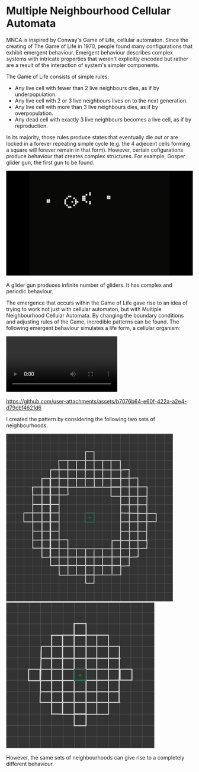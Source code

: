 # Multiple Neighbourhood Cellular Automata
MNCA is inspired by Conway's Game of Life, cellular automaton. Since the creating of The Game of Life in 1970, people found 
many configurations that exhibit emergent behaviour. Emergent behaviour describes complex systems with intricate properties that weren't explicitly encoded but rather are a result of the interaction of system's simpler components. 

The Game of Life consists of simple rules:
* Any live cell with fewer than 2 live neighbours dies, as if by underpopulation.
* Any live cell with 2 or 3 live neighbours lives on to the next generation.
* Any live cell with more than 3 live neighbours dies, as if by overpopulation.
* Any dead cell with exactly 3 live neighbours becomes a live cell, as if by reproduction.

In its majority, those rules produce states that eventually die out or are locked in a forever repeating simple cycle (e.g. the 4 adjecent cells forming a square will forever remain in that form). However, certain cofigurations produce behaviour that creates complex structures. For example, Gosper glider gun, the first gun to be found. 

![Gosper Glider Gun](VisualFiles/Glider_gun.gif)

A glider gun produces infinite number of gliders. It has complex and periodic behaviour. 

The emergence that occurs within the Game of Life gave rise to an idea of trying to work not just with cellular automaton, but with Multiple Neighbourhood Cellular Automata. By changing the boundary conditions and adjusting rules of the Game, incredible patterns can be found. 
The following emergent behaviour simulates a life form, a cellular organism:

<video controls src="VisualFiles/Cells6.mp4" title="The emergence of a cellular life-form"></video>

https://github.com/user-attachments/assets/b7076b64-e60f-422a-a2e4-d79cbf4621d6

I created the pattern by considering the following two sets of neighbourhoods.  

<img src="VisualFiles/Neighbourghood1.JPEG" alt="drawing" width="450" />  <img src="VisualFiles/Neighbourghood2.JPEG" alt="drawing" width="400"/>


However, the same sets of neighbourhoods can give rise to a completely different behaviour.